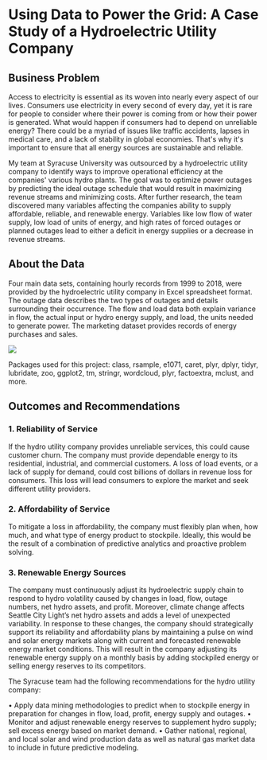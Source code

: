 # Using Data to Power the Grid: A Case Study of a Hydroelectric Utility Company

## Business Problem
Access to electricity is essential as its woven into nearly every aspect of our lives. Consumers use electricity in every second of every day, yet it is rare for people to consider where their power is coming from or how their power is generated. What would happen if consumers had to depend on unreliable energy? There could be a myriad of issues like traffic accidents, lapses in medical care, and a lack of stability in global economies. That's why it's important to ensure that all energy sources are sustainable and reliable. 

My team at Syracuse University was outsourced by a hydroelectric utility company to identify ways to improve operational efficiency at the companies' various hydro plants. The goal was to optimize power outages by predicting the ideal outage schedule that would result in maximizing revenue streams and minimizing costs. After further research, the team discovered many variables affecting the companies ability to supply affordable, reliable, and renewable energy. Variables like low flow of water supply, low load of units of energy, and high rates of forced outages or planned outages lead to either a deficit in energy supplies or a decrease in revenue streams. 

## About the Data 
Four main data sets, containing hourly records from 1999 to 2018, were provided by the hydroelectric utility company in Excel spreadsheet format. The outage data describes the two types of outages and details surrounding their occurrence. The flow and load data both explain variance in flow, the actual input or hydro energy supply, and load, the units needed to generate power. The marketing dataset provides records of energy purchases and sales. 

![](https://github.com/vladimir-dinolov/Portfolio/blob/main/images/Hydro%20Data%202.PNG)

Packages used for this project: class, rsample, e1071, caret, plyr, dplyr, tidyr, lubridate, zoo, ggplot2, tm, stringr, wordcloud, plyr, factoextra, mclust, and more. 

## Outcomes and Recommendations 
### 1. Reliability of Service
If the hydro utility company provides unreliable services, this could cause customer churn. The company must provide dependable energy to its residential, industrial, and commercial customers. A loss of load events, or a lack of supply for demand, could cost billions of dollars in revenue loss for consumers. This loss will lead consumers to explore the market and seek different utility providers. 

### 2. Affordability of Service
To mitigate a loss in affordability, the company must flexibly plan when, how much, and what type of energy product to stockpile. Ideally, this would be the result of a combination of predictive analytics and proactive problem solving. 

### 3. Renewable Energy Sources
The company must continuously adjust its hydroelectric supply chain to respond to hydro volatility caused by changes in load, flow, outage numbers, net hydro assets, and profit. Moreover, climate change affects Seattle City Light’s net hydro assets and adds a level of unexpected variability. In response to these changes, the company should strategically support its reliability and affordability plans by maintaining a pulse on wind and solar energy markets along with current and forecasted renewable energy market conditions. This will result in the company adjusting its renewable energy supply on a monthly basis by adding stockpiled energy or selling energy reserves to its competitors. 

The Syracuse team had the following recommendations for the hydro utility company: 

• Apply data mining methodologies to predict when to stockpile energy in preparation for changes in flow, load, profit, energy supply and outages. 
• Monitor and adjust renewable energy reserves to supplement hydro supply; sell excess energy based on market demand. 
• Gather national, regional, and local solar and wind production data as well as natural gas market data to include in future predictive modeling. 
